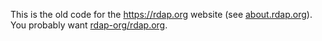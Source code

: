This is the old code for the https://rdap.org website (see [about.rdap.org](https://about.rdap.org)). You probably want [rdap-org/rdap.org](https://github.com/rdap-org/rdap.org).
